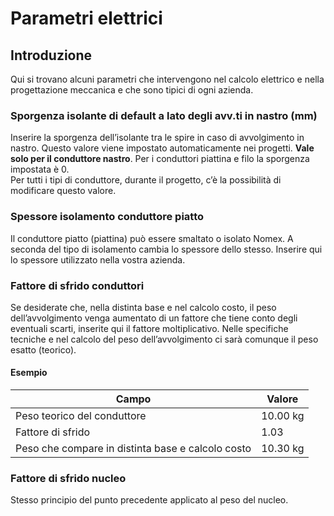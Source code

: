 # Parametri elettrici

## Introduzione
Qui si trovano alcuni parametri che intervengono nel calcolo elettrico e nella progettazione meccanica e che sono tipici di ogni azienda.
### Sporgenza isolante di default a lato degli avv.ti in nastro (mm)
Inserire la sporgenza dell’isolante tra le spire in caso di avvolgimento in nastro. Questo valore viene impostato automaticamente nei progetti. **Vale solo per il conduttore nastro**. Per i conduttori piattina e filo la sporgenza impostata è 0.<br>
Per tutti i tipi di conduttore, durante il progetto, c’è la possibilità di modificare questo valore.<br>

### Spessore isolamento conduttore piatto

Il conduttore piatto (piattina) può essere smaltato o isolato Nomex. A seconda del tipo di isolamento cambia lo spessore dello stesso.
Inserire qui lo spessore utilizzato nella vostra azienda.

### Fattore di sfrido conduttori
Se desiderate che, nella distinta base e nel calcolo costo, il peso dell’avvolgimento venga aumentato di un fattore che tiene conto degli eventuali scarti, inserite qui il fattore moltiplicativo. Nelle specifiche tecniche e nel calcolo del peso dell’avvolgimento ci sarà comunque il peso esatto (teorico).


#### Esempio

| Campo                        | Valore                         |
|-------------------------------------|-------------------------------------------|
| Peso teorico del  conduttore              | 10.00 kg                       |
| Fattore di sfrido                | 1.03                         |
| Peso che compare in distinta base e calcolo costo                   | 10.30 kg                                     |

### Fattore di sfrido nucleo
Stesso principio del punto precedente applicato al peso del nucleo.